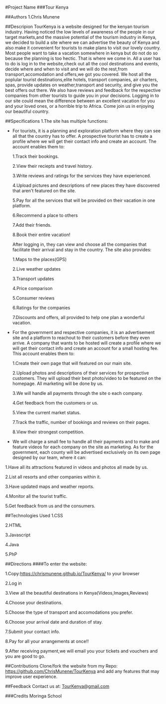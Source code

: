 #Project Name
###Tour Kenya

##Authors
1.Chris Munene


##Descripion
TourKenya is a website designed for the kenyan tourism industry. Having noticed the low levels of awareness
of the people in our target markets,and the massive potential of the tourism industry in Kenya, we decided to build a site where we can advertise the beauty of Kenya and also make it convenient for tourists to make plans to visit our lovely country. Most people want to take a vacation somewhere in kenya but do not do so because the planning is too hectic. That is where we come in. All a user has to do is log in to the website,check out all the cool destinations and events, decide where and when to visit and we will do the rest,from transport,accomodation and offers,we got you covered. We host all the poplular tourist destinations,elite hotels, transport companies, air charters, spas, provide updates on weather,transport and security, and give you the best offers out there. We also have reviews and feedback for the respective companies from other tourists to guide you in your decisions. Logging in to our site could mean the difference between an excellent vacation for you and your loved ones, or a horrible trip to Africa. Come join us in enjoying our beautiful country.

##Specifications
1.The site has multiple functions:
 
  * For tourists, it is a planning and exploration platform where they can see all that the country has to offer. A prospective tourist has to create a profile where we will get their contact info and create an account. The account enables them to:
  
    1.Track their bookings.
  
    2.View their reciepts and travel history.
  
    3.Write reviews and ratings for the services they have experienced.
  
    4.Upload pictures and descriptions of new places they have discovered that aren't featured on the site.
  
    5.Pay for all the services that will be provided on their vacation in one platform.
  
    6.Recommend a place to others
  
    7.Add their friends.
  
    8.Book their entire vacation!
  
    After logging in, they can view and choose all the companies that facilitate their arrival and stay in the country. 
    The site also provides:
    
    1.Maps to the places(GPS)
  
    2.Live weather updates
  
    3.Transport updates
  
    4.Price comparison
  
    5.Consumer reviews
  
    6.Ratings for the companies
  
    7.Discounts and offers, all provided to help one plan a wonderful vacation.
 
  * For the government and respective companies, it is an advertisement site and a platform to reachout to their customers before they even arrive.
  A company that wants to be hosted will create a profile where we will get their contact info and create an account for a small hosting fee. This account enables them to:
 
    1.Create their own page that will featured on our main site. 
  
    2.Upload photos and descriptions of their services for prospective customers. They will upload their best photo/video to be featured on the homepage. All marketing will be done by us.
 
    3.We will handle all payments through the site o each company.
  
    4.Get feedback from the customers or us.
 
    5.View the current market status.
 
    7.Track the traffic, number of bookings and reviews on their pages.
 
    8.View their strongest competition.
  
  * We will charge a small fee to handle all their payments and to make and feature videos for each company on the site as marketing. 
  As for the  government, each county will be advertised exclusively on its own page designed by our team, where it can:
  
   1.Have all its attractions featured in videos and photos all made by us.
 
   2.List all resorts and other companies within it.
 
   3.Have updated maps and weather reports.
 
   4.Monitor all the tourist traffic.
 
   5.Get feedback from us and the consumers.
 
 
 

##Technologies Used
1.CSS

2.HTML

3.Javascript

4.Java

5.PhP

##Directions
####To enter the website:

1.Copy:https://chrismunene.github.io/TourKenya/ to your browser

2.Log in

3.View all the beautiful destinations in Kenya(Videos,Images,Reviews)

4.Choose your destinations.

5.Choose the type of transport and accomodations you prefer.

6.Choose your arrival date and duration of stay.

7.Submit your contact info.

8.Pay for all your arrangements at once!!

9.After receiving payment,we will email you your tickets and vouchers and you are good to go.

##Contributions
Clone/fork the website from my Repo:  https://github.com/ChrisMunene/TourKenya  and add any features that may
improve user experience.

##Feedback
Contact us at: TourKenya@gmail.com

###Credits
Moringa School